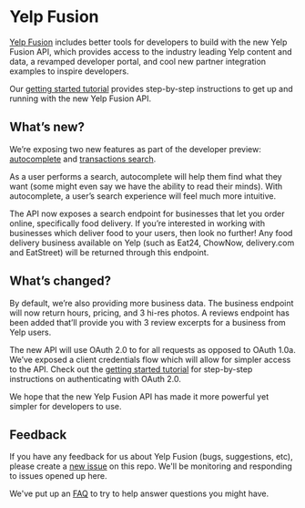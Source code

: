 
# Yelp Fusion

[Yelp Fusion](https://www.yelp.com/developers) includes better tools for developers to build with the new Yelp Fusion API, which provides access to the industry leading Yelp content and data, a revamped developer portal, and cool new partner integration examples to inspire developers.

Our [getting started tutorial](https://www.yelp.com/developers/documentation/v3/get_started) provides step-by-step instructions to get up and running with the new Yelp Fusion API.

## What’s new?

We’re exposing two new features as part of the developer preview: [autocomplete](https://www.yelp.com/developers/documentation/v3/autocomplete) and [transactions search](https://www.yelp.com/developers/documentation/v3/transactions_search).

As a user performs a search, autocomplete will help them find what they want (some might even say we have the ability to read their minds). With autocomplete, a user’s search experience will feel much more intuitive.

The API now exposes a search endpoint for businesses that let you order online, specifically food delivery. If you’re interested in working with businesses which deliver food to your users, then look no further! Any food delivery business available on Yelp (such as Eat24, ChowNow, delivery.com and EatStreet) will be returned through this endpoint.

## What’s changed?

By default, we’re also providing more business data. The business endpoint will now return hours, pricing, and 3 hi-res photos. A reviews endpoint has been added that’ll provide you with 3 review excerpts for a business from Yelp users.

The new API will use OAuth 2.0 to for all requests as opposed to OAuth 1.0a. We’ve exposed a client credentials flow which will allow for simpler access to the API. Check out the [getting started tutorial](https://www.yelp.com/developers/documentation/v3/get_started) for step-by-step instructions on authenticating with OAuth 2.0.

We hope that the new Yelp Fusion API has made it more powerful yet simpler for developers to use.

## Feedback

If you have any feedback for us about Yelp Fusion (bugs, suggestions, etc), please create a [new issue](https://github.com/Yelp/yelp-fusion/issues/new) on this repo. We'll be monitoring and responding to issues opened up here.

We've put up an [FAQ](https://www.yelp.com/developers/faq) to try to help answer questions you might have.
